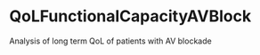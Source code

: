 QoLFunctionalCapacityAVBlock
============================

Analysis of long term QoL of patients with AV blockade